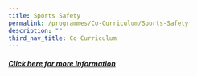 ```yaml
---
title: Sports Safety
permalink: /programmes/Co-Curriculum/Sports-Safety
description: ""
third_nav_title: Co Curriculum
---
```

##### **[Click here for more information](https://www.sportsingapore.gov.sg/sports-education/sports-safety)**